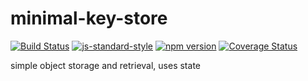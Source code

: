 # minimal-key-store
[![Build Status](https://travis-ci.org/vigour-io/minimal-key-store.svg?branch=master)](https://travis-ci.org/vigour-io/minimal-key-store)
[![js-standard-style](https://img.shields.io/badge/code%20style-standard-brightgreen.svg)](http://standardjs.com/)
[![npm version](https://badge.fury.io/js/vigour-minimal-key-store.svg)](https://badge.fury.io/js/minimal-key-store)
[![Coverage Status](https://coveralls.io/repos/github/vigour-io/minimal-key-store/badge.svg?branch=master)](https://coveralls.io/github/vigour-io/minimal-key-store?branch=master)

simple object storage and retrieval, uses state
